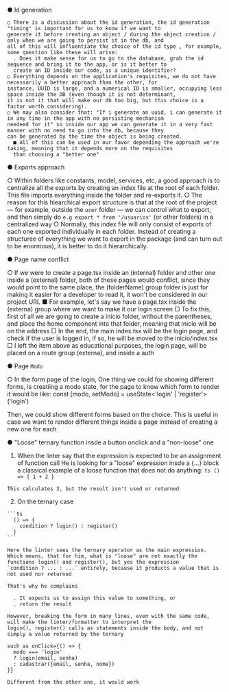  ● Id generation

    ○ There is a discussion about the id generation, the id generation "timing" is important for us to know if we want to
    generate it before creating an object / during the object creation / only when we are going to persist it in the db, and
    all of this will influentiate the choice of the id type , for example, some question like these will arise: 
      . Does it make sense for us to go to the database, grab the id sequence and bring it to the app, or is it better to
      create an ID inside our code, as a unique identifier?
    ○ Everything depends on the application's requisites, we do not have necessarily a better approach than the other, for
    instance, UUID is large, and a numerical ID is smaller, occupying less space inside the DB (even though it is not determinant,
    it is not it that will make our db too big, but this choice is a factor worth considering).
    ○ We may also consider that: "If i generate an uuid, i can generate it in any time in the app with no persisting mechanism
    needeed for it" so inside our app we can generate it in a very fast manner with no need to go into the db, because they
    can be generated by the time the object is being created.
      ■ All of this can be used in our favor depending the approach we're taking, meaning that it depends more on the requisites
      than choosing a "better one"
    
● Exports approach

  ○ Within folders like constants, model, services, etc, a good approach is to centralize all the exports by creating
  an index file at the root of each folder. This file imports everything inside the folder and re-exports it.
  ○ The reason for this hiearchical export structure is that at the root of the project — for example, outside the `user`
  folder — we can control what to export, and then simply do `e.g export * from '/usuarios'` (or other folders) in a
  centralized way
  ○ Normally, this index file will only consist of exports of each one exported individually in each folder. Instead
  of creating a structuree of everything we want to export in the package (and can turn out to be enormous), it is
  better to do it hierarchically. 

● Page name conflict

  ○ If we were to create a page.tsx inside an (internal) folder and other one inside a (external) folder, both of these
  pages would conflict, since they would point to the same place, the (folderName) group folder is just for making it easier
  for a developer to read it, it won't be considered in our project URL
    ■ For example, let's say we have a page.tsx inside the (externa) group where we want to make it our login screen
      □ To fix this, first of all we are going to create a inicio folder, without the parentheses, and place the home
      component into that folder, meaning that inicio will be on the address
      □ In the end, the main index.tsx will be the login page, and check if the user is logged in, if so, he will be moved
      to the inicio/index.tsx
      □ I left the item above as educational purposes, the login page, will be placed on a route group (externa), and
      inside a auth
      

● Page `Modo`

  ○ In the form page of the login, One thing we could for showing different forms, is creatiing a modo state, for the page
  to know which form to render it would be like:
    const [modo, setModo] = useState<'login' | 'register'>('login')
  
  Then, we could show different forms based on the choice. This is useful in case we want to render different things
  inside a page instead of creating a new one for each

● "Loose" ternary function insde a button onclick and a "non-loose" one

  1. When the linter say that the expression is expected to be an assignment of function call
    He is looking for a "loose" expression insde a {...} block
    a classical example of a loose function that does not do anything: 
    ```ts
      () => {
        1 + 2
      }
    ```

    This calculates 3, but the result isn't used or returned

  2. On the ternary case
 
    ```ts
      () => {
        condition ? login() : register()
      }
    ```

    Here the linter sees the ternary operator as the main expression.
    Which means, that for him, what is "loose" are not exactly the functions login() and register(), but yes the expression
    `condition ? ... : ...` entirely, because it products a value that is not used nor returned

    That's why he complains

      . It expects us to assign this value to something, or
      . return the result

    However, breaking the form in many lines, even with the same code, will make the linter/formatter to interpret the
    login(), register() calls as statements inside the body, and not simply a value returned by the ternary

    such as onClick={() => {
      modo === 'login'
      ? login(email, senha)
      : cadastrar({email, senha, nome})
    }}

    Different from the other one, it would work 







  


     